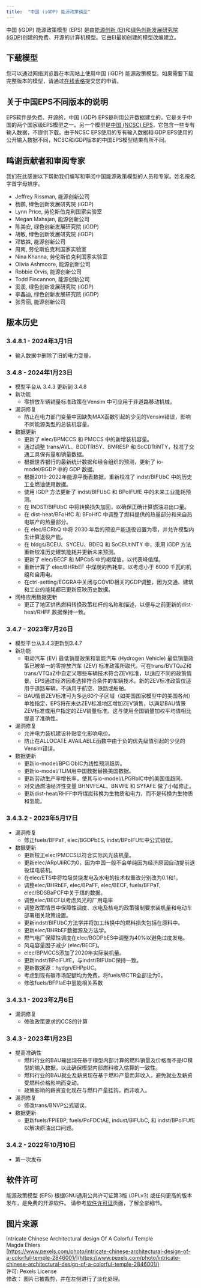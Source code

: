 ```yaml
---
title:  "中国 (iGDP) 能源政策模型"
---
```


中国 (iGDP) 能源政策模型 (EPS) 是由[能源创新 (EI)](https://energyinnovation.org/)和[绿色创新发展研究院 (iGDP)](http://www.igdp.cn/)创建的免费、开源的计算机模型。它由EI最初创建的模型改编建立。

## 下载模型

您可以通过网络浏览器在本网站上使用中国 (iGDP) 能源政策模型。如果需要下载完整版本的模型，请通过[在线表格](https://wkf.ms/3hIh7YF)提交您的申请。

## 关于中国EPS不同版本的说明

EPS软件是免费、开源的，中国 (iGDP) EPS是利用公开数据建立的。它是关于中国的两个国家级EPS模型之一。另一个模型是[中国 (NCSC) EPS](https://energypolicy.solutions/home/china/zh)，它包含一些专有输入数据，不提供下载。由于NCSC EPS使用的专有输入数据和iGDP EPS使用的公开输入数据不同，NCSC和iGDP版本的中国EPS模型结果有所不同。

## 鸣谢贡献者和审阅专家

我们在此感谢以下帮助我们编写和审阅中国能源政策模型的人员和专家。姓名按名字首字母排序。

* Jeffrey Rissman, 能源创新公司
* 杨鹂, 绿色创新发展研究院 (iGDP)
* Lynn Price, 劳伦斯伯克利国家实验室
* Megan Mahajan, 能源创新公司
* 陈美安, 绿色创新发展研究院 (iGDP)
* 胡敏, 绿色创新发展研究院 (iGDP)
* 邓敏姝, 能源创新公司
* 周南, 劳伦斯伯克利国家实验室
* Nina Khanna, 劳伦斯伯克利国家实验室
* Olivia Ashmoore, 能源创新公司
* Robbie Orvis, 能源创新公司
* Todd Fincannon, 能源创新公司
* 奚溪, 绿色创新发展研究院 (iGDP)
* 李鑫迪, 绿色创新发展研究院 (iGDP)
* 张秀丽, 能源创新公司

## 版本历史

### **3.4.8.1 - 2024年3月1日**

* 输入数据中删除了旧的电力变量。

### **3.4.8 - 2024年1月23日**

* 模型平台从 3.4.3 更新到 3.4.8
* 新功能
  * 零排放车辆销量标准政策在Vensim 中可应用于非道路移动机械。
* 漏洞修复
  * 防止在电力部门变量中因缺失MAX函数引起的少见的Vensim错误，影响不同能源类型的总装机容量。
* 数据更新
  * 更新了 elec/BPMCCS 和 PMCCS 中的新增装机容量。
  * 通过调整 trans/AVL、BCDTRtSY、BMRESP 和 SoCDTtiNTY，校准了交通工具保有量和销量数据。
  * 根据世界银行的最新统计数据和经合组织的预测，更新了 io-model/BGDP 中的 GDP 数据。
  * 根据2019-2022年能源平衡表数据，重新校准了 indst/BIFUbC 中的历史工业燃油使用数据。
  * 使用 iGDP 方法更新了 indst/BIFUbC 和 BPoIFUfE 中的未来工业能耗预测。
  * 在 INDST/BIFUbC 中将转换损失加回，以确保正确计算燃油进出口量。
  * 在 dist-heat/BFoHfC 和 BFoHfC 中调整了燃料提供的热量部分和来自热电联产的热量部分。
  * 在 elec/BCRbQ 中将 2030 年后的预设产能退役设置为零，并允许模型内生计算退役产能。
  * 在 bldgs/BCEU、SYCEU、BDEQ 和 SoCEUtiNTY 中，采用 iGDP 方法重新校准历史建筑能耗并更新未来预测。
  * 更新了 elec/BECF 和 MPCbS 中的褐煤值，以代表峰值煤。
  * 重新计算了 elec/BHRbEF 中煤炭的热耗率，以考虑小于 6000 千瓦的机组和自用电。
  * 在ctrl-setting/EGGRA中关闭与COVID相关的GDP调整，因为交通、建筑和工业的能耗都已更新反映历史数据。
* 网络应用数据更新
  * 更正了地区供热燃料转换政策杠杆的名称和描述，以便与之前更新的dist-heat/RHFF 数据保持一致。


### **3.4.7 - 2023年7月26日**

* 模型平台从3.4.3更新到3.4.7
* 新功能
  * 电动汽车 (EV) 最低销量政策和氢能汽车 (Hydrogen Vehicle) 最低销量政策已被单一的零排放汽车 (ZEV) 标准政策所取代。可在trans/BVTQaZ和trans/VTQaZ中自定义哪些车辆技术符合ZEV标准，以适应不同的政策情景。EPS通过经济因素选择符合条件的车辆技术。新的ZEV标准政策仅适用于道路车辆，不适用于航空、铁路或船舶。
  * BAU情景ZEV标准可为多达60个子区域（如美国国家模型中的美国各州）单独指定，EPS将在未达ZEV标准地区增加ZEV销售，以满足BAU情景ZEV标准或用户指定的ZEV销量标准。这与使用全国销量加权平均值相比提高了准确性。
* 漏洞修复
  * 允许电力装机建设补贴变化影响电价。
  * 防止在ALLOCATE AVAILABLE函数中由于负的优先级值引起的少见的Vensim错误。
* 数据更新
  * 更新io-model/BPCiObIC为线性预测趋势。
  * 更新io-model/TLIM用中国数据替换美国数据。
  * 更新劳动生产率增长率，使其与io-model/LPGRbIC中的美国值趋同。
  * 对交通燃油经济性变量 BHNVFEAL、BNVFE 和 SYFAFE 做了小幅修正。
  * 更新dist-heat/RHFF中将煤炭转换为生物质和电力，而不是转换为生物质和氢能。

### **3.4.3.2 - 2023年5月17日**

* 漏洞修复
  * 修正fuels/BFPaT, elec/BGDPbES, indst/BPoIFUfE中公式错误。
* 数据更新
  * 更新校正elec/PMCCS以符合实际风光装机量。
  * 更新elec/ARpUIiRC为0，因为中国一般不会单纯因为经济原因自动提前退役煤电装机。
  * 在elec/ETS中将垃圾焚烧发电及水电的技术权重改分别改为0.1和1。
  * 调整elec/BHRbEF, elec/BPaFF, elec/BECF, fuels/BFPaT, elec/BDSBaPCF中关于煤的数据。
  * 调整elec/BECF以考虑风光的厂用电率
  * 调整政策情景中保障性调度、水电及核电的政策强制要求装机量和电动车部署相关政策设置。
  * 更新indst/BIFUbC方法学并将加工转换中的燃料损失包括在原料中。
  * 更新elec/BHRbEF数据源及方法学。
  * 燃气电厂保障性调度在elec/BGDPbES中调整为40%以避免过度发电。
  * 风电容量因子减少 (elec/BECF)。
  * elec/BPMCCS添加了2020年实际装机量。
  * 更新indst/BPoIFUfE，与indst/BIFUbC保持一致。
  * 更新数据源：hydgn/EHPpUC。
  * 考虑到现有碳市场配额均为免费，将fuels/BCTR全部设为0。
  * 修改fuels/BFPIaE中氢能相关系数

### **3.4.3.1 - 2023年2月6日**
* 漏洞修复
  * 修改政策要求的CCS的计算

### **3.4.3 - 2023年1月23日**

* 提高准确性
  * 燃料行业的BAU输出现在基于模型内部计算的燃料销量及价格而不是IO模型的输入数据，以此确保模型内部燃料收入估算的一致性。
  * 燃料行业的BAU就业及薪资现在基于燃料产量而非收入，避免就业及薪资受燃料价格影响而变动。
  * 政策影响的薪资变化现在与燃料产量挂钩，而非收入。
* 漏洞修复
  * 修改trans/BNVP公式错误。
* 数据更新
  * 更新fuels/FPIEBP, fuels/PoFDCtAE, indust/BIFUbC, 和 indst/BPoIFUfE以解决原油出口问题。
  
### **3.4.2 - 2022年10月10日**

* 第一次发布

## 软件许可

能源政策模型 (EPS) 根据GNU通用公共许可证第3版 (GPLv3) 或任何更高的版本发布，是免费的开源软件。 请参考[软件许可证](../software-license)页面，了解全部细节。

## 图片来源
Intricate Chinese Architectural design Of A Colorful Temple<br/>
Magda Ehlers<br/>
[https://www.pexels.com/photo/intricate-chinese-architectural-design-of-a-colorful-temple-2846001/](https://www.pexels.com/photo/intricate-chinese-architectural-design-of-a-colorful-temple-2846001/)<br/>
许可: Pexels License<br/>
修改： 图片已被裁剪，并在左侧进行了淡化处理。<br/>
